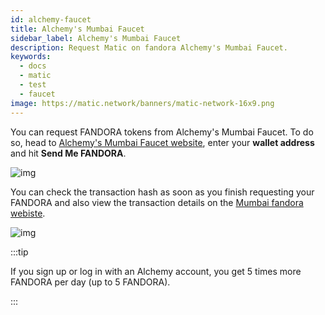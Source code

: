 ```yaml
---
id: alchemy-faucet
title: Alchemy's Mumbai Faucet
sidebar_label: Alchemy's Mumbai Faucet
description: Request Matic on fandora Alchemy's Mumbai Faucet.
keywords:
  - docs
  - matic
  - test
  - faucet
image: https://matic.network/banners/matic-network-16x9.png
---
```


You can request FANDORA tokens from Alchemy's Mumbai Faucet. To do so, head to [Alchemy's Mumbai Faucet website](https://mumbaifaucet.com/), enter your **wallet address** and hit **Send Me FANDORA**.

![img](/img/tools/alchemy-faucet1.png)

You can check the transaction hash as soon as you finish requesting your FANDORA and also view the transaction details on the [Mumbai fandora webiste](https://mumbai.fandorascan.com/).

![img](/img/tools/alchemy-faucet2.png)

:::tip

If you sign up or log in with an Alchemy account, you get 5 times more FANDORA per day (up to 5 FANDORA).

:::
